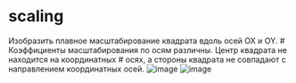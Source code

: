 # scaling
Изобразить плавное масштабирование квадрата вдоль осей ОХ и OY. # Коэффициенты масштабирования по осям различны. Центр квадрата не находится на координатных # осях, а стороны квадрата не совпадают с направлением координатных осей.
![image](https://github.com/user-attachments/assets/dd096118-0ff4-4630-acd3-fe01c4727de8)
![image](https://github.com/user-attachments/assets/a0ada018-9a94-4395-8a66-3466fb87b520)
